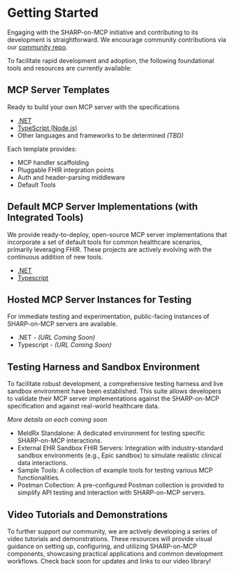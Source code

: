 # Getting Started

Engaging with the SHARP-on-MCP initiative and contributing to its development is straightforward. We encourage community contributions via our [community repo](https://github.com/darena-solutions/meldrx-community-mcp). 

To facilitate rapid development and adoption, the following foundational tools and resources are currently available:

## MCP Server Templates

Ready to build your own MCP server with the specifications

-   [.NET](https://github.com/darena-solutions/meldrx-community-mcp/tree/main/dotnet/servers)
-   [TypeScript (Node.js)](https://github.com/darena-solutions/meldrx-community-mcp/tree/main/typescript/servers)
-   Other languages and frameworks to be determined _(TBD)_

Each template provides:

-   MCP handler scaffolding
-   Pluggable FHIR integration points
-   Auth and header-parsing middleware
-   Default Tools

## Default MCP Server Implementations (with Integrated Tools)

We provide ready-to-deploy, open-source MCP server implementations that incorporate a set of default tools for common healthcare scenarios, primarily leveraging FHIR. These projects are actively evolving with the continuous addition of new tools. 

-   [.NET](https://github.com/darena-solutions/meldrx-community-mcp/tree/main/dotnet/default)
-   [Typescript](https://github.com/darena-solutions/meldrx-community-mcp/tree/main/typescript/default)


## Hosted MCP Server Instances for Testing

For immediate testing and experimentation, public-facing instances of SHARP-on-MCP servers are available.

-   .NET - _(URL Coming Soon)_
-   Typescript - _(URL Coming Soon)_

## Testing Harness and Sandbox Environment

To facilitate robust development, a comprehensive testing harness and live sandbox environment have been established. This suite allows developers to validate their MCP server implementations against the SHARP-on-MCP specification and against real-world healthcare data.

*More details on each coming soon*

- MeldRx Standalone: A dedicated environment for testing specific SHARP-on-MCP interactions.
- External EHR Sandbox FHIR Servers: Integration with industry-standard sandbox environments (e.g., Epic sandbox) to simulate realistic clinical data interactions.
- Sample Tools: A collection of example tools for testing various MCP functionalities.
- Postman Collection: A pre-configured Postman collection is provided to simplify API testing and interaction with SHARP-on-MCP servers.

## Video Tutorials and Demonstrations

To further support our community, we are actively developing a series of video tutorials and demonstrations. These resources will provide visual guidance on setting up, configuring, and utilizing SHARP-on-MCP components, showcasing practical applications and common development workflows. Check back soon for updates and links to our video library!